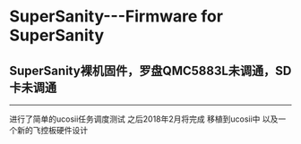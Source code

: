# SuperSanity---Firmware for SuperSanity
## SuperSanity裸机固件，罗盘QMC5883L未调通，SD卡未调通
---
进行了简单的ucosii任务调度测试
之后2018年2月将完成 移植到ucosii中 以及一个新的飞控板硬件设计
